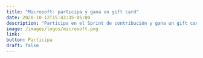 ```yaml
---
title: "Microsoft: participa y gana un gift card"
date: 2020-10-12T15:43:35-05:00
description: "Participa en el Sprint de contribución y gana un gift card de Uber eats, Lift, Amazon."
image: /images/logos/microsoft.png
link:
button: Participa
draft: false
---
```


